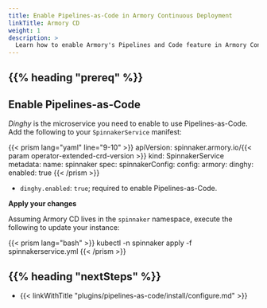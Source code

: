 ```yaml
---
title: Enable Pipelines-as-Code in Armory Continuous Deployment
linkTitle: Armory CD
weight: 1
description: >
  Learn how to enable Armory's Pipelines and Code feature in Armory Continuous Deployment.
---
```


## {{% heading "prereq" %}}


## Enable Pipelines-as-Code

_Dinghy_ is the microservice you need to enable to use Pipelines-as-Code. Add the following to your `SpinnakerService` manifest:

{{< prism lang="yaml" line="9-10" >}}
apiVersion: spinnaker.armory.io/{{< param operator-extended-crd-version >}}
kind: SpinnakerService
metadata:
  name: spinnaker
spec:
  spinnakerConfig:
    config:
      armory:
        dinghy:
          enabled: true
{{< /prism >}}

- `dinghy.enabled`: `true`; required to enable Pipelines-as-Code.

**Apply your changes**

Assuming Armory CD lives in the `spinnaker` namespace, execute the following to update your instance:

{{< prism lang="bash"  >}}
kubectl -n spinnaker apply -f spinnakerservice.yml
{{< /prism >}}


## {{% heading "nextSteps" %}}

* {{< linkWithTitle "plugins/pipelines-as-code/install/configure.md" >}}